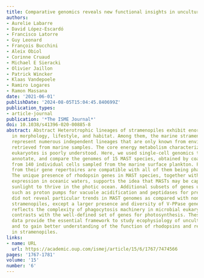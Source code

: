 ```yaml
---
title: Comparative genomics reveals new functional insights in uncultured MAST species
authors:
- Aurelie Labarre
- David López-Escardó
- Francisco Latorre
- Guy Leonard
- François Bucchini
- Aleix Obiol
- Corinne Cruaud
- Michael E Sieracki
- Olivier Jaillon
- Patrick Wincker
- Klaas Vandepoele
- Ramiro Logares
- Ramon Massana
date: '2021-06-01'
publishDate: '2024-08-05T15:04:45.840699Z'
publication_types:
- article-journal
publication: '*The ISME Journal*'
doi: 10.1038/s41396-020-00885-8
abstract: Abstract Heterotrophic lineages of stramenopiles exhibit enormous diversity
  in morphology, lifestyle, and habitat. Among them, the marine stramenopiles (MASTs)
  represent numerous independent lineages that are only known from environmental sequences
  retrieved from marine samples. The core energy metabolism characterizing these unicellular
  eukaryotes is poorly understood. Here, we used single-cell genomics to retrieve,
  annotate, and compare the genomes of 15 MAST species, obtained by coassembling sequences
  from 140 individual cells sampled from the marine surface plankton. Functional annotations
  from their gene repertoires are compatible with all of them being phagocytotic.
  The unique presence of rhodopsin genes in MAST species, together with their widespread
  expression in oceanic waters, supports the idea that MASTs may be capable of using
  sunlight to thrive in the photic ocean. Additional subsets of genes used in phagocytosis,
  such as proton pumps for vacuole acidification and peptidases for prey digestion,
  did not reveal particular trends in MAST genomes as compared with nonphagocytotic
  stramenopiles, except a larger presence and diversity of V-PPase genes. Our analysis
  reflects the complexity of phagocytosis machinery in microbial eukaryotes, which
  contrasts with the well-defined set of genes for photosynthesis. These new genomic
  data provide the essential framework to study ecophysiology of uncultured species
  and to gain better understanding of the function of rhodopsins and related carotenoids
  in stramenopiles.
links:
- name: URL
  url: https://academic.oup.com/ismej/article/15/6/1767/7474566
pages: '1767-1781'
volume: '15'
number: '6'
---
```

